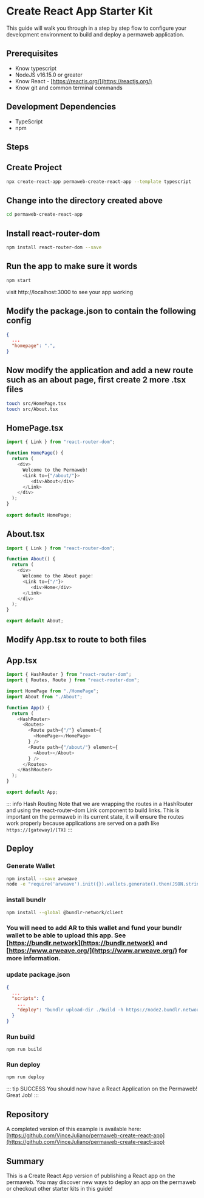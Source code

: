 # Create React App Starter Kit

This guide will walk you through in a step by step flow to configure your development environment to build and deploy a permaweb application.

## Prerequisites 

* Know typescript
* NodeJS v16.15.0 or greater
* Know React - [https://reactjs.org/](https://reactjs.org/)
* Know git and common terminal commands

## Development Dependencies

* TypeScript
* npm

## Steps

## Create Project

```sh
npx create-react-app permaweb-create-react-app --template typescript
```


## Change into the directory created above

```sh
cd permaweb-create-react-app
```

## Install react-router-dom

```sh
npm install react-router-dom --save
```

## Run the app to make sure it words
```sh
npm start
```

visit http://localhost:3000 to see your app working

## Modify the package.json to contain the following config
```json
{
  ...
  "homepage": ".",
}
```

## Now modify the application and add a new route such as an about page, first create 2 more .tsx files

```sh
touch src/HomePage.tsx
touch src/About.tsx
```

## HomePage.tsx
```ts
import { Link } from "react-router-dom";

function HomePage() {
  return (
    <div>
      Welcome to the Permaweb! 
      <Link to={"/about/"}>
         <div>About</div>
      </Link>
    </div>
  );
}
  
export default HomePage;
```

## About.tsx

```ts
import { Link } from "react-router-dom";

function About() {
  return (
    <div>
      Welcome to the About page!
      <Link to={"/"}>
         <div>Home</div>
      </Link>
    </div>
  );
}

export default About;

```

## Modify App.tsx to route to both files

## App.tsx
```ts
import { HashRouter } from "react-router-dom";
import { Routes, Route } from "react-router-dom";

import HomePage from "./HomePage";
import About from "./About";

function App() {
  return (
    <HashRouter>
      <Routes>
        <Route path={"/"} element={
          <HomePage></HomePage>
        } />
        <Route path={"/about/"} element={
          <About></About>
        } />
      </Routes>
    </HashRouter>
  );
}

export default App;
```



::: info Hash Routing
Note that we are wrapping the routes in a HashRouter and using the react-router-dom Link component to build links.
This is important on the permaweb in its current state, it will ensure the routes work properly because applications
are served on a path like `https://[gateway]/[TX]` 
:::



## Deploy 

### Generate Wallet

```sh
npm install --save arweave
node -e "require('arweave').init({}).wallets.generate().then(JSON.stringify).then(console.log.bind(console))" > wallet.json
```

### install bundlr

```sh
npm install --global @bundlr-network/client
```

### You will need to add AR to this wallet and fund your bundlr wallet to be able to upload this app. See [https://bundlr.network](https://bundlr.network) and [https://www.arweave.org/](https://www.arweave.org/) for more information.

### update package.json

```json
{
  ...
  "scripts": {
    ...
    "deploy": "bundlr upload-dir ./build -h https://node2.bundlr.network --wallet ./wallet.json -c arweave --index-file index.html --no-confirmation"
  }
}
```

### Run build
```
npm run build
```

### Run deploy

```sh
npm run deploy
```

::: tip SUCCESS 
You should now have a React Application on the Permaweb! Great Job!
:::

## Repository

A completed version of this example is available here: [https://github.com/VinceJuliano/permaweb-create-react-app](https://github.com/VinceJuliano/permaweb-create-react-app)

## Summary

This is a Create React App version of publishing a React app on the permaweb. You may discover new ways to deploy an app on the permaweb or checkout other starter kits in this guide!